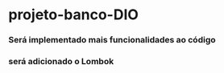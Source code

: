 # projeto-banco-DIO

### Será implementado mais funcionalidades ao código
### será adicionado o Lombok
